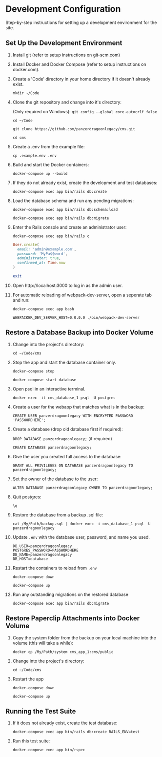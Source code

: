 # Development Configuration

Step-by-step instructions for setting up a development environment for the site.

## Set Up the Development Environment

1. Install git (refer to setup instructions on git-scm.com)

2. Install Docker and Docker Compose (refer to setup instructions on
   docker.com).

3. Create a 'Code' directory in your home directory if it doesn't already exist.

   `mkdir ~/Code`

4. Clone the git repository and change into it's directory:

   (Only required on Windows): `git config --global core.autocrlf false`

   `cd ~/Code`

   `git clone https://github.com/panzerdragoonlegacy/cms.git`

   `cd cms`

5. Create a .env from the example file:

   `cp .example.env .env`

6. Build and start the Docker containers:

   `docker-compose up --build`

7. If they do not already exist, create the development and test databases:

   `docker-compose exec app bin/rails db:create`

8. Load the database schema and run any pending migrations:

   `docker-compose exec app bin/rails db:schema:load`

   `docker-compose exec app bin/rails db:migrate`

9. Enter the Rails console and create an administrator user:

   `docker-compose exec app bin/rails c`

   ```ruby
   User.create(
     email: 'admin@example.com',
     password: 'MyPa$$word',
     administrator: true,
     confirmed_at: Time.now
   )

   exit
   ```

10. Open http://localhost:3000 to log in as the admin user.

11. For automatic reloading of webpack-dev-server, open a seperate tab and run:

    `docker-compose exec app bash`

    `WEBPACKER_DEV_SERVER_HOST=0.0.0.0 ./bin/webpack-dev-server`

## Restore a Database Backup into Docker Volume

1. Change into the project's directory:

   `cd ~/Code/cms`

2. Stop the app and start the database container only.

   `docker-compose stop`

   `docker-compose start database`

3. Open psql in an interactive terminal.

   `docker exec -it cms_database_1 psql -U postgres`

4. Create a user for the webapp that matches what is in the backup:

   `CREATE USER panzerdragoonlegacy WITH ENCRYPTED PASSWORD 'PASSWORDHERE';`

5. Create a database (drop old database first if required):

   `DROP DATABASE panzerdragoonlegacy;` (if required)

   `CREATE DATABASE panzerdragoonlegacy;`

6. Give the user you created full access to the database:

   `GRANT ALL PRIVILEGES ON DATABASE panzerdragoonlegacy TO panzerdragoonlegacy;`

7. Set the owner of the database to the user:

   `ALTER DATABASE panzerdragoonlegacy OWNER TO panzerdragoonlegacy;`

8. Quit postgres:

   `\q`

9. Restore the database from a backup .sql file:

   `cat /My/Path/backup.sql | docker exec -i cms_database_1 psql -U panzerdragoonlegacy`

10. Update `.env` with the database user, password, and name you used.

    ```
    DB_USER=panzerdragoonlegacy
    POSTGRES_PASSWORD=PASSWORDHERE
    DB_NAME=panzerdragoonlegacy
    DB_HOST=database
    ```

11. Restart the containers to reload from `.env`

    `docker-compose down`

    `docker-compose up`

12. Run any outstanding migrations on the restored database

    `docker-compose exec app bin/rails db:migrate`

## Restore Paperclip Attachments into Docker Volume

1. Copy the system folder from the backup on your local machine into the volume
   (this will take a while):

   `docker cp /My/Path/system cms_app_1:cms/public`

2. Change into the project's directory:

   `cd ~/Code/cms`

3. Restart the app

   `docker-compose down`

   `docker-compose up`

## Running the Test Suite

1. If it does not already exist, create the test database:

   `docker-compose exec app bin/rails db:create RAILS_ENV=test`

2. Run this test suite:

   `docker-compose exec app bin/rspec`
